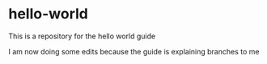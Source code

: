# hello-world
This is a repository for the hello world guide

I am now doing some edits because the guide is explaining branches to me
